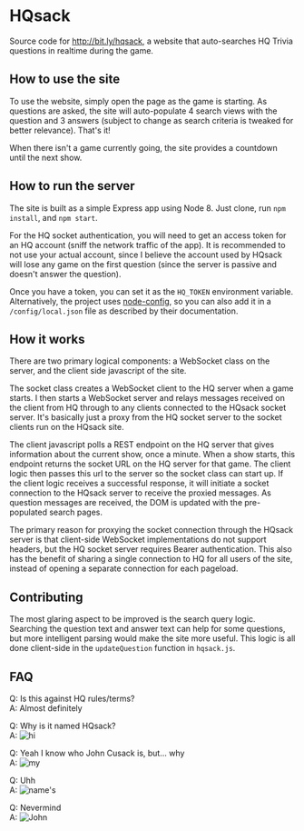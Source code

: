 # HQsack
Source code for http://bit.ly/hqsack, a website that auto-searches HQ Trivia questions in realtime during the game.

## How to use the site
To use the website, simply open the page as the game is starting. As questions are asked, the site will auto-populate 4 search views with the question and 3 answers (subject to change as search criteria is tweaked for better relevance). That's it!

When there isn't a game currently going, the site provides a countdown until the next show.

## How to run the server
The site is built as a simple Express app using Node 8. Just clone, run `npm install`, and `npm start`.

For the HQ socket authentication, you will need to get an access token for an HQ account (sniff the network traffic of the app). It is recommended to not use your actual account, since I believe the account used by HQsack will lose any game on the first question (since the server is passive and doesn't answer the question).

Once you have a token, you can set it as the `HQ_TOKEN` environment variable. Alternatively, the project uses [node-config](https://github.com/lorenwest/node-config), so you can also add it in a `/config/local.json` file as described by their documentation.

## How it works
There are two primary logical components: a WebSocket class on the server, and the client side javascript of the site.

The socket class creates a WebSocket client to the HQ server when a game starts. I then starts a WebSocket server and relays messages received on the client from HQ through to any clients connected to the HQsack socket server. It's basically just a proxy from the HQ socket server to the socket clients run on the HQsack site.

The client javascript polls a REST endpoint on the HQ server that gives information about the current show, once a minute. When a show starts, this endpoint returns the socket URL on the HQ server for that game. The client logic then passes this url to the server so the socket class can start up. If the client logic receives a successful response, it will initiate a socket connection to the HQsack server to receive the proxied messages. As question messages are received, the DOM is updated with the pre-populated search pages.

The primary reason for proxying the socket connection through the HQsack server is that client-side WebSocket implementations do not support headers, but the HQ socket server requires Bearer authentication. This also has the benefit of sharing a single connection to HQ for all users of the site, instead of opening a separate connection for each pageload.

## Contributing
The most glaring aspect to be improved is the search query logic. Searching the question text and answer text can help for some questions, but more intelligent parsing would make the site more useful. This logic is all done client-side in the `updateQuestion` function in `hqsack.js`.

## FAQ
Q: Is this against HQ rules/terms?  
A: Almost definitely

Q: Why is it named HQsack?  
A: ![hi](https://jenniferkarmstrong.files.wordpress.com/2013/08/john-cusack.jpg)

Q: Yeah I know who John Cusack is, but... why  
A: ![my](https://ia.media-imdb.com/images/M/MV5BMTk4MTAwMjYzNV5BMl5BanBnXkFtZTcwNjIxNTU1OA@@._V1._CR286,2,351,422_UY317_CR25,0,214,317_AL_.jpg)

Q: Uhh  
A: ![name's](http://images.tmz.com/2015/05/18/john-cusack-200x250.jpg)

Q: Nevermind  
A: ![John](https://encrypted-tbn0.gstatic.com/images?q=tbn:ANd9GcTmFoTHEEGqs2nsdLSruDvoUIwUVm8K5gcP6HTT9LefxArQIwLM)
